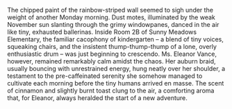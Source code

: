 The chipped paint of the rainbow-striped wall seemed to sigh under the weight of another Monday morning.  Dust motes, illuminated by the weak November sun slanting through the grimy windowpanes, danced in the air like tiny, exhausted ballerinas.  Inside Room 2B of Sunny Meadows Elementary, the familiar cacophony of kindergarten – a blend of tiny voices, squeaking chairs, and the insistent thump-thump-thump of a lone, overly enthusiastic drum – was just beginning to crescendo.  Ms. Eleanor Vance, however, remained remarkably calm amidst the chaos.  Her auburn braid, usually bouncing with unrestrained energy, hung neatly over her shoulder, a testament to the pre-caffeinated serenity she somehow managed to cultivate each morning before the tiny humans arrived en masse.  The scent of cinnamon and slightly burnt toast clung to the air, a comforting aroma that, for Eleanor, always heralded the start of a new adventure.
